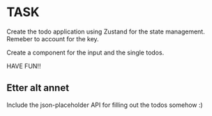 # TASK

Create the todo application using Zustand for the state management. Remeber to account for the key.

Create a component for the input and the single todos.

HAVE FUN!!

## Etter alt annet

Include the json-placeholder API for filling out the todos somehow :)
